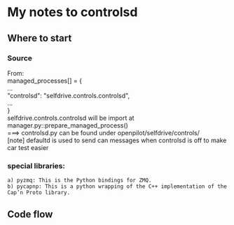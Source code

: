 # My notes to controlsd 
## Where to start

### Source
From:  
  managed_processes[] = {  
   ...  
   "controlsd": "selfdrive.controls.controlsd",  
   ...  
  }  
  selfdrive.controls.controlsd will be import at manager.py::prepare_managed_process()  
  ===> controlsd.py can be found under openpilot/selfdrive/controls/  
    [note] defaultd is used to send can messages when controlsd is off to make car test easier

### special libraries:
    a) pyzmq: This is the Python bindings for ZMQ.
    b) pycapnp: This is a python wrapping of the C++ implementation of the Cap’n Proto library.
    
## Code flow
